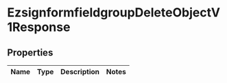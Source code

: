 
# EzsignformfieldgroupDeleteObjectV1Response

## Properties
| Name | Type | Description | Notes |
| ------------ | ------------- | ------------- | ------------- |




